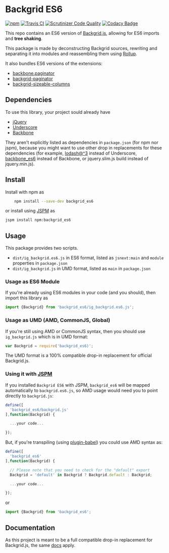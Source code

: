# Backgrid ES6

[![npm](https://img.shields.io/npm/dm/systemjs-less-plugin.svg?style=plastic)](https://www.npmjs.com/package/backgrid_es6) [![Travis CI](https://travis-ci.org/InstaGIS/backgrid_es6.svg?branch=master)](https://travis-ci.org/InstaGIS/backgrid_es6) [![Scrutinizer Code Quality](https://scrutinizer-ci.com/g/HuasoFoundries/backgrid_es6/badges/quality-score.png?b=master)](https://scrutinizer-ci.com/g/HuasoFoundries/backgrid_es6/?branch=master) [![Codacy Badge](https://api.codacy.com/project/badge/Grade/1a1c1239d1ee4f65b53513bde3986507)](https://www.codacy.com/app/amenadiel/backgrid_es6?utm_source=github.com&amp;utm_medium=referral&amp;utm_content=HuasoFoundries/backgrid_es6&amp;utm_campaign=Badge_Grade)

This repo contains an ES6 version of [Backgrid.js](https://github.com/cloudflare/backgrid), allowing for ES6 imports and **tree shaking**.

This package is made by deconstructing Backgrid sources, rewriting and separating it into modules and reassembling them using [Rollup](https://github.com/rollup/rollup).


It also bundles ES6 versions of the extensions:

- [backbone.paginator](https://github.com/backbone-paginator/backbone.paginator)
- [backgrid-paginator](https://github.com/cloudflare/backgrid-paginator)
- [backgrid-sizeable-columns](https://github.com/FortesSolutions/backgrid-sizeable-columns)


## Dependencies

To use this library, your project sould already have

- [jQuery](https://jquery.com/)
- [Underscore](http://underscorejs.org/)
- [Backbone](http://backbonejs.org/)

They aren't explicitly listed as dependencies in `package.json` (for npm nor jspm), because you might want to use other drop in replacements for these dependencies
(for example, [lodash@^3](https://www.npmjs.com/package/lodash) instead of Underscore, [backbone_es6](https://www.npmjs.com/package/backbone_es6) instead of Backbone, or jquery.slim.js build instead of jquery.min.js).



## Install

Install with npm as 

```sh
	npm install --save-dev backgrid_es6
```

or install using [JSPM](https://github.com/jspm/jspm-cli) as

```sh
jspm install npm:backgrid_es6
```


## Usage

This package provides two scripts.

- `dist/ig_backgrid.es6.js` in ES6 format, listed as `jsnext:main` and `module` properties in `package.json`
- `dist/ig_backgrid.js` in UMD format, listed as `main` in `package.json`


### Usage as ES6 Module

If you're already using ES6 modules in your code (and you should), then import this library as

```js
import {Backgrid} from 'backgrid_es6/ig_backgrid.es6.js';
```


### Usage as UMD (AMD, CommonJS, Global)

If you're still using AMD or CommonJS syntax, then you should use `ig_backgrid.js` which is in UMD format:

```js
var Backgrid = require('backgrid_es6)';
```

The UMD format is a 100% compatible drop-in replacement for official Backgrid.js.


### Using it with [JSPM](https://github.com/jspm/jspm-cli)

If you installed `Backgrid ES6` with JSPM, `backgrid_es6` will be mapped automatically to `backgrid.es6.js`, so AMD usage would need you to point directly to `backgrid.js`:

```js
define([
  'backgrid_es6/backgrid.js'
],function(Backgrid) {

  ...your code...

});
```

But, if you're transpiling  (using [plugin-babel](https://github.com/systemjs/plugin-babel)) you could use AMD syntax as:


```js
define([
  'backgrid_es6'
],function(Backgrid) {

  // Please note that you need to check for the "default" export
  Backgrid = 'default' in Backgrid ? Backgrid.default : Backgrid;

  ...your code...

});
```

or 

```js
import {Backgrid} from 'backgrid_es6';
```

## Documentation

As this project is meant to be a full compatible drop-in replacement for Backgrid.js, the same [docs](http://backgridjs.com/) apply.

